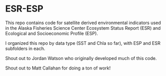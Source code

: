 # ESR-ESP
This repo contains code for satellite derived environmental indicators used in the Alaska Fisheries Science Center Ecosystem Status Report (ESR) and Ecological and Socioeconomic Profile (ESP). 

I organized this repo by data type (SST and Chla so far), with ESP and ESR subfolders in each.

Shout out to Jordan Watson who originally developed much of this code.

Shout out to Matt Callahan for doing a ton of work! 
